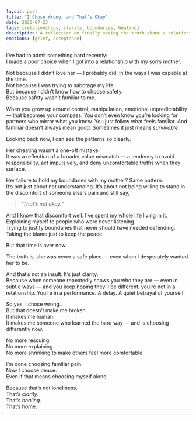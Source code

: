 ```yaml
---
layout: post
title: "I Chose Wrong, and That’s Okay"
date: 2025-07-23
tags: [relationships, clarity, boundaries, healing]
description: A reflection on finally seeing the truth about a relationship that never offered safety — and why it's not too late to choose differently now.
emotions: [grief, acceptance]
---
```


I’ve had to admit something hard recently:  
I made a poor choice when I got into a relationship with my son’s mother.

Not because I didn’t love her — I probably did, in the ways I was capable at the time.  
Not because I was trying to sabotage my life.  
But because I didn’t know how to choose safety.  
Because safety wasn’t familiar to me.

When you grow up around control, manipulation, emotional unpredictability — that becomes your compass. You don’t even know you’re looking for partners who mirror what you know. You just follow what feels familiar. And familiar doesn’t always mean good. Sometimes it just means *survivable*.

Looking back now, I can see the patterns so clearly.

Her cheating wasn’t a one-off mistake.  
It was a reflection of a broader value mismatch — a tendency to avoid responsibility, act impulsively, and deny uncomfortable truths when they surface.

Her failure to hold my boundaries with my mother? Same pattern.  
It’s not just about not understanding. It’s about not being willing to stand in the discomfort of someone else's pain and still say,  
> *“That’s not okay.”*

And I know that discomfort well. I’ve spent my whole life living in it.  
Explaining myself to people who were never listening.  
Trying to justify boundaries that never should have needed defending.  
Taking the blame just to keep the peace.

But that time is over now.

The truth is, she was never a safe place — even when I desperately wanted her to be.

And that’s not an insult. It’s just clarity.  
Because when someone repeatedly shows you who they are — even in subtle ways — and you keep hoping they’ll be different, you’re not in a relationship. You’re in a performance. A delay. A quiet betrayal of yourself.

So yes. I chose wrong.  
But that doesn’t make me broken.  
It makes me human.  
It makes me someone who learned the hard way — and is choosing differently now.

No more rescuing.  
No more explaining.  
No more shrinking to make others feel more comfortable.

I’m done choosing familiar pain.  
Now I choose peace.  
Even if that means choosing myself alone.

Because that’s not loneliness.  
That’s *clarity*.  
That’s *healing*.  
That’s home.


---